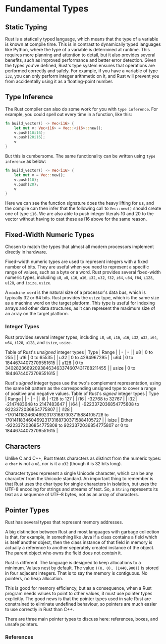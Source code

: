 # Fundamental Types

## Static Typing
Rust is a statically typed language, which means that the type of a variable is known at compile time. This is in contrast to dynamically typed languages like Python, where the type of a variable is determined at runtime.
This requires more planning and attention to detail, but it also provides several benefits, such as improved performance and better error detection.
Given the types you've defined, Rust's type system ensures that operations are performed correctly and safely. For example, if you have a variable of type `i32`, you can only perform integer arithmetic on it, and Rust will prevent you from accidentally using it as a floating-point number.

## Type Inference

The Rust compiler can also do some work for you with `type inference`. For example, you could spell out every time in a function, like this:
```Rust
fn build_vector() -> Vec<i16> {
    let mut v: Vec<i16> = Vec::<i16>::new();
    v.push(10i16);
    v.push(20i16);
    v
}
```
But this is cumbersome. The same functionality can be written using `type inference` as below:
```Rust
fn build_vector() -> Vec<i16> {
    let mut v = Vec::new();
    v.push(10);
    v.push(20);
    v
}
```
Here we can see the function signature does the heavy lifting for us, and the compile can then infer that the following call to `Vec::new()` should create one of type `i16`.
We are also able to push integer literals 10 and 20 to the vector without having to cast these as i16 above for the same reason.

## Fixed-Width Numeric Types

Chosen to match the types that almost all modern processors implement directly in hardware.

Fixed-width numeric types are used to represent integers with a fixed number of bits. They are useful when you need to represent a specific range of values, such as a byte or a word. Rust provides several fixed-width numeric types, including `i8`, `u8`, `i16`, `u16`, `i32`, `u32`, `f32`, `i64`, `u64`, `f64`, `i128`, `u128`, and `isize`, `usize`.

A `machine word` is the natural size of a processor's data bus, which is typically 32 or 64 bits. Rust provides the `usize` type, which is the same size as a machine word on the target platform. This type is useful for indexing arrays and other data structures, as it can represent the maximum size of an array on the target platform.

### Integer Types

Rust provides several integer types, including `i8`, `u8`, `i16`, `u16`, `i32`, `u32`, `i64`, `u64`, `i128`, `u128`, and `isize`, `usize`.

Table of Rust's *unsigned* integer types
| Type | Range |
| - | - |
| u8 | 0 to 255 |
| u16 | 0 to 65535 |
| u32 | 0 to 4294967295 |
| u64 | 0 to 18446744073709551615 |
| u128 | 0 to 340282366920938463463374607431768211455 |
| usize | 0 to 18446744073709551615 |

Rust's *signed* integer types use the two's complement representation, using the same bit pattern as the corresponding unsigned type to cover a range of positive and negative values.
Table of Rust's *signed* integer types
| Type | Range |
| - | - |
| i8 | -128 to 127 |
| i16 | -32768 to 32767 |
| i32 | -2147483648 to 2147483647 |
| i64 | -9223372036854775808 to 9223372036854775807 |
| i128 | -170141183460469231731687303715884105728 to 170141183460469231731687303715884105727 |
| isize | Either -9223372036854775808 to 9223372036854775807  or 0 to 18446744073709551615 |

## Characters

Unlike C and C++, Rust treats characters as distinct from the numeric types: a `char` is not a `u8`, nor is it a `u32` (though it is 32 bits long).

Character types represent a single Unicode character, which can be any character from the Unicode standard. An important thing to remember is that Rust uses the char type for single characters in isolation, but uses the UTF-8 encoding for strings and streams of text. So, a `String` represents its text as a sequence of UTF-8 bytes, not as an array of characters.


## Pointer Types

Rust has several types that represent memory addresses.

A big distinction between Rust and most languages with garbage collection is that, for example, in something like Java if a class contains a field which is itself another object, then the class instance of that field in memory is actually a reference to another seperately created instance of the object. The parent object who owns the field does not *contain* it.

Rust is different. The language is designed to keep allocations to a minimum. Values nest by default. The value `((0, 0), (1440,900))` is stored in four adjacent integers. That is to say the memory is contiguous. No pointers, no heap allocation.

This is good for memory efficiency, but as a consequence, when a Rust program needs values to point to other values, it must use pointer types explicitly. The good news is that the pointer types used in safe Rust are constrained to eliminate undefined behaviour, so pointers are much easier to use correctly in Rust than C++.

There are three main pointer types to discuss here: references, boxes, and unsafe pointers.

### References
